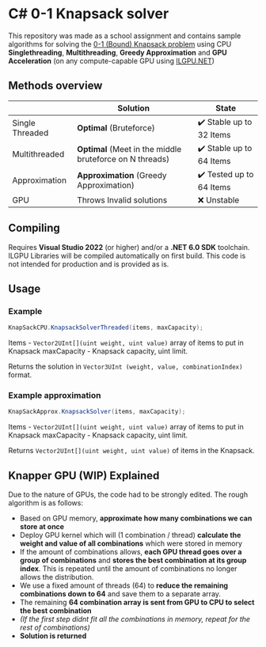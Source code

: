 # C# 0-1 Knapsack solver
This repository was made as a school assignment and contains sample algorithms for solving the [0-1 (Bound) Knapsack problem](https://en.wikipedia.org/wiki/Knapsack_problem) using CPU **Singlethreading**, **Multithreading**, **Greedy Approximation** and **GPU Acceleration** (on any compute-capable GPU using [ILGPU.NET](https://ilgpu.net/))
 


## Methods overview

|                |Solution                          |State|
|----------------|-------------------------------|-----------------------------|
|Single Threaded|**Optimal** (Bruteforce)           | :heavy_check_mark: Stable up to $32$ Items|
|Multithreaded          |**Optimal** (Meet in the middle bruteforce on N threads)            |            :heavy_check_mark: Stable up to $64$ Items|
|Approximation          |**Approximation** (Greedy Approximation)|:heavy_check_mark: Tested up to $64$ Items|
|GPU|Throws Invalid solutions|❌ Unstable|



## Compiling
Requires **Visual Studio 2022** (or higher) and/or a **.NET 6.0 SDK** toolchain. ILGPU Libraries will be compiled automatically on first build.
This code is not intended for production and is provided as is.


## Usage

### Example
```csharp
KnapSackCPU.KnapsackSolverThreaded(items, maxCapacity);
```
Items - `Vector2UInt[](uint weight, uint value)` array of items to put in Knapsack
maxCapacity - Knapsack capacity, uint limit.

Returns the solution in `Vector3UInt (weight, value, combinationIndex)` format.

### Example approximation
```csharp
KnapSackApprox.KnapsackSolver(items, maxCapacity);
```
Items - `Vector2UInt[](uint weight, uint value)` array of items to put in Knapsack
maxCapacity - Knapsack capacity, uint limit.

Returns  `Vector2UInt[](uint weight, uint value)` of items in the Knapsack.



## Knapper GPU (WIP) Explained
Due to the nature of GPUs, the code had to be strongly edited.  The rough algorithm is as follows:

 - Based on GPU memory, **approximate how many combinations we can store at once**
 - Deploy GPU kernel which will (1 combination / thread) **calculate the weight and value of all combinations** which were stored in memory 
 - If the amount of combinations allows, **each GPU thread goes over a group of combinations** and **stores the best combination at its group index**. This is repeated until the amount of combinations no longer allows the distribution.
 - We use a fixed amount of threads (64) to **reduce the remaining combinations down to 64** and save them to a separate array.
 - The remaining **64 combination array is sent from GPU to CPU to select the best combination**
 - *(If the first step didnt fit all the combinations in memory, repeat for the rest of combinations)*
 - **Solution is returned**   
